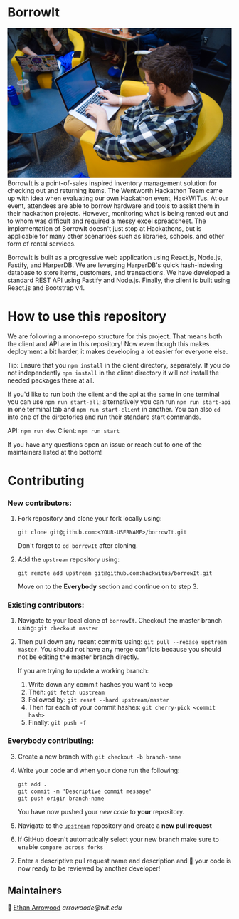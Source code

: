 # BorrowIt

![headerimage](DSC_0058.jpg)
BorrowIt is a point-of-sales inspired inventory management solution for checking out and returning items. The Wentworth Hackathon Team came up with idea when evaluating our own Hackathon event, HackWITus. At our event, attendees are able to borrow hardware and tools to assist them in their hackathon projects. However, monitoring what is being rented out and to whom was difficult and required a messy excel spreadsheet. The implementation of BorrowIt doesn't just stop at Hackathons, but is applicable for many other scenarioes such as libraries, schools, and other form of rental services. 

BorrowIt is built as a progressive web application using React.js, Node.js, Fastify, and HarperDB. We are leverging HarperDB's quick hash-indexing database to store items, customers, and transactions. We have developed a standard REST API using Fastify and Node.js. Finally, the client is built using React.js and Bootstrap v4. 


# How to use this repository

We are following a mono-repo structure for this project. That means both the client and API are in this repository! Now even though this makes deployment a bit harder, it makes developing a lot easier for everyone else. 

Tip: Ensure that you `npm install` in the client directory, separately. If you do not independently `npm install` in the client directory it will not install the needed packages there at all. 

If you'd like to run both the client and the api at the same in one terminal you can use `npm run start-all`; alternatively you can run `npm run start-api` in one terminal tab and `npm run start-client` in another. You can also `cd` into one of the directories and run their standard start commands.

API: `npm run dev`
Client: `npm run start`

If you have any questions open an issue or reach out to one of the maintainers listed at the bottom!

# Contributing

### New contributors:
1. Fork repository and clone your fork locally using:

    ```
    git clone git@github.com:<YOUR-USERNAME>/borrowIt.git
    ```

    Don't forget to `cd borrowIt` after cloning.

2. Add the `upstream` repository using:

    ```
    git remote add upstream git@github.com:hackwitus/borrowIt.git
    ```

    Move on to the __Everybody__ section and continue on to step 3.

### Existing contributors: 
1. Navigate to your local clone of `borrowIt`. Checkout the master branch using: `git checkout master`
2. Then pull down any recent commits using: `git pull --rebase upstream master`. You should not have any merge conflicts because you should not be editing the master branch directly. 

    If you are trying to update a working branch: 
      1. Write down any commit hashes you want to keep
      2. Then: `git fetch upstream`
      3. Followed by: `git reset --hard upstream/master`
      4. Then for each of your commit hashes: `git cherry-pick <commit hash>`
      5. Finally: `git push -f`

### Everybody contributing:
3. Create a new branch with `git checkout -b branch-name`
4. Write your code and when your done run the following:

    ```
    git add .
    git commit -m 'Descriptive commit message'
    git push origin branch-name
    ```

    You have now pushed your _new code_ to __your__ repository. 

5. Navigate to the [`upstream`](https://github.com/hackwitus/borrowIt.git) repository and create a __new pull request__
6. If GitHub doesn't automatically select your new branch make sure to enable `compare across forks`
7. Enter a descriptive pull request name and description and 🎉 your code is now ready to be reviewed by another developer!

## Maintainers

🦉 [Ethan Arrowood](https://github.com/ethan-arrowood) _arrowoode@wit.edu_
